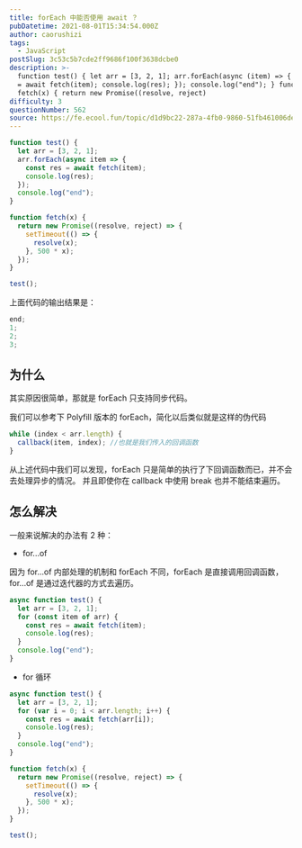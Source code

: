 ```yaml
---
title: forEach 中能否使用 await ？
pubDatetime: 2021-08-01T15:34:54.000Z
author: caorushizi
tags:
  - JavaScript
postSlug: 3c53c5b7cde2ff9686f100f3638dcbe0
description: >-
  function test() { let arr = [3, 2, 1]; arr.forEach(async (item) => { const res
  = await fetch(item); console.log(res); }); console.log("end"); } function
  fetch(x) { return new Promise((resolve, reject)
difficulty: 3
questionNumber: 562
source: https://fe.ecool.fun/topic/d1d9bc22-287a-4fb0-9860-51fb461006de
---
```


```javascript
function test() {
  let arr = [3, 2, 1];
  arr.forEach(async item => {
    const res = await fetch(item);
    console.log(res);
  });
  console.log("end");
}

function fetch(x) {
  return new Promise((resolve, reject) => {
    setTimeout(() => {
      resolve(x);
    }, 500 * x);
  });
}

test();
```

上面代码的输出结果是：

```javascript
end;
1;
2;
3;
```

## 为什么

其实原因很简单，那就是 forEach 只支持同步代码。

我们可以参考下 Polyfill 版本的 forEach，简化以后类似就是这样的伪代码

```javascript
while (index < arr.length) {
  callback(item, index); //也就是我们传入的回调函数
}
```

从上述代码中我们可以发现，forEach 只是简单的执行了下回调函数而已，并不会去处理异步的情况。 并且即使你在 callback 中使用 break 也并不能结束遍历。

## 怎么解决

一般来说解决的办法有 2 种：

- for...of

因为 for...of 内部处理的机制和 forEach 不同，forEach 是直接调用回调函数，for...of 是通过迭代器的方式去遍历。

```javascript
async function test() {
  let arr = [3, 2, 1];
  for (const item of arr) {
    const res = await fetch(item);
    console.log(res);
  }
  console.log("end");
}
```

- for 循环

```javascript
async function test() {
  let arr = [3, 2, 1];
  for (var i = 0; i < arr.length; i++) {
    const res = await fetch(arr[i]);
    console.log(res);
  }
  console.log("end");
}

function fetch(x) {
  return new Promise((resolve, reject) => {
    setTimeout(() => {
      resolve(x);
    }, 500 * x);
  });
}

test();
```
